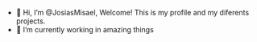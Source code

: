 - 👋 Hi, I’m @JosiasMisael, Welcome! This is my profile and my diferents projects.
- 🌱 I’m currently working in amazing things

<!---
JosiasMisael/JosiasMisael is a ✨ special ✨ repository because its `README.md` (this file) appears on your GitHub profile.
You can click the Preview link to take a look at your changes.
--->
